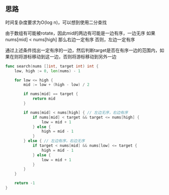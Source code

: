 ## 思路

时间复杂度要求为O(log n)，可以想到使用二分查找

由于数组有可能被rotate，因此mid的两边有可能是一边有序，一边无序
如果nums[mid] < nums[high] 那么右边一定有序
否则，左边一定有序

通过上述条件找出一定有序的一边，然后判断target是否在有序一边的范围内，如果在则将游标移动到这一边，否则将游标移动到另外一边

```go
func search(nums []int, target int) int {
    low, high := 0, len(nums) - 1

    for low <= high {
        mid := low + (high - low) / 2

        if nums[mid] == target {
            return mid
        }

        if nums[mid] < nums[high] { // 左边无序，右边有序
            if nums[mid] < target && target <= nums[high] {
                low = mid + 1
            } else {
                high = mid - 1
            }
        } else { // 左边有序，右边无序
            if target < nums[mid] && nums[low] <= target {
                high = mid - 1
            } else {
                low = mid + 1
            }
        }
    }

    return -1
}
```